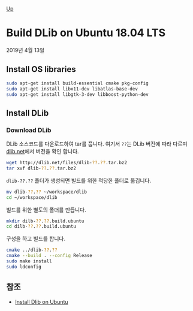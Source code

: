 [Up](index.md)

# Build DLib on Ubuntu 18.04 LTS

2019년 4월 13일

## Install OS libraries

```sh
sudo apt-get install build-essential cmake pkg-config
sudo apt-get install libx11-dev libatlas-base-dev
sudo apt-get install libgtk-3-dev libboost-python-dev
```

## Install DLib

### Download DLib

DLib 소스코드를 다운로드하여 tar를 풉니다. 여기서 `??`는 DLib 버전에 따라 다르며 [dlib.net](dlib.net)에서 버전을 확인 합니다.

```sh
wget http://dlib.net/files/dlib-??.??.tar.bz2
tar xvf dlib-??.??.tar.bz2
```

`dlib-??.??` 폴더가 생성되면 빌드를 위한 적당한 폴더로 옮깁니다.

```sh
mv dlib-??.?? ~/workspace/dlib
cd ~/workspace/dlib
```

빌드를 위한 별도의 폴더를 만듭니다.

```sh
mkdir dilb-??.??.build.ubuntu
cd dilb-??.??.build.ubuntu
```

구성을 하고 빌드를 합니다.

```sh
cmake ../dlib-??.??
cmake --build . --config Release
sudo make install
sudo ldconfig
```

## 참조

- [Install Dlib on Ubuntu](https://www.learnopencv.com/install-dlib-on-ubuntu/)